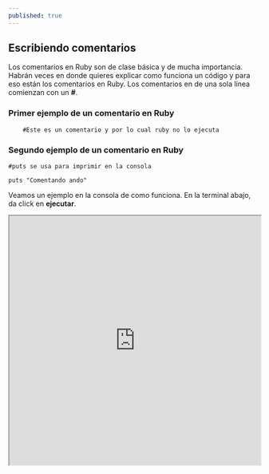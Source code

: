 ```yaml
---
published: true
---
```

## Escribiendo comentarios


Los comentarios en Ruby son de clase básica y de mucha importancia. Habrán veces en donde quieres explicar como funciona un código y para eso están los comentarios en Ruby. Los comentarios en de una sola línea comienzan con un **#**.


### Primer ejemplo de un comentario en Ruby

        #Este es un comentario y por lo cual ruby no lo ejecuta
        

### Segundo ejemplo de un comentario en Ruby

    #puts se usa para imprimir en la consola

    puts "Comentando ando"


Veamos un ejemplo en la consola de como funciona. En la terminal abajo, da click en **ejecutar**.

<iframe src="https://paiza.io/projects/e/z4klPIE6_kqiebKpxfz-Ow?theme=chaos" width="100%" height="500" scrolling="no" seamless="seamless"></iframe>



        
        
 
